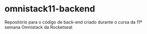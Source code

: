 # omnistack11-backend
Repositório para o código de back-end criado durante o cursa da 11ª semana Omnistack da Rocketseat
